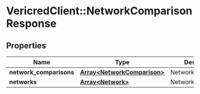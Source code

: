 # VericredClient::NetworkComparisonResponse

## Properties
Name | Type | Description | Notes
------------ | ------------- | ------------- | -------------
**network_comparisons** | [**Array&lt;NetworkComparison&gt;**](NetworkComparison.md) | NetworkComparisons | [optional] 
**networks** | [**Array&lt;Network&gt;**](Network.md) | Networks | [optional] 


